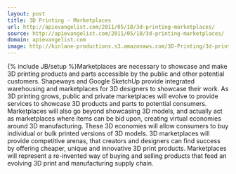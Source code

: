 ```yaml
---
layout: post
title: 3D Printing - Marketplaces
url: http://apievangelist.com/2011/05/18/3d-printing-marketplaces/
source: http://apievangelist.com/2011/05/18/3d-printing-marketplaces/
domain: apievangelist.com
image: http://kinlane-productions.s3.amazonaws.com/3D-Printing/3d-printing-marketplace.jpg
---
```

{% include JB/setup %}Marketplaces are necessary to showcase and make 3D printing products and parts accessible by the public and other potential customers.
Shapeways and Google SketchUp provide integrated warehousing and marketplaces for 3D designers to showcase their work.
As 3D printing grows, public and private marketplaces will evolve to provide services to showcase 3D products and parts to potential consumers.
Marketplaces will also go beyond showcasing 3D models, and actually act as marketplaces where items can be bid upon, creating virtual economies around 3D manufacturing.
These 3D economies will allow consumers to buy individual or bulk printed versions of 3D models.
3D marketplaces will provide competitive arenas, that creators and designers can find success by offering cheaper, unique and innovative 3D print products.
Marketplaces will represent a re-invented way of buying and selling products that feed an  evolving 3D print and manufacturing supply chain.
